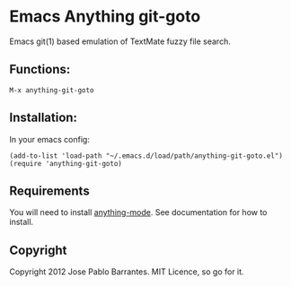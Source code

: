 Emacs Anything git-goto
======================

Emacs git(1) based emulation of TextMate fuzzy file search.

## Functions:

```
M-x anything-git-goto
```

## Installation:

In your emacs config:

```
(add-to-list 'load-path "~/.emacs.d/load/path/anything-git-goto.el")
(require 'anything-git-goto)
```

## Requirements

You will need to install
[anything-mode](http://www.emacswiki.org/emacs/Anything). See
documentation for how to install.

## Copyright

Copyright 2012 Jose Pablo Barrantes. MIT Licence, so go for it.
